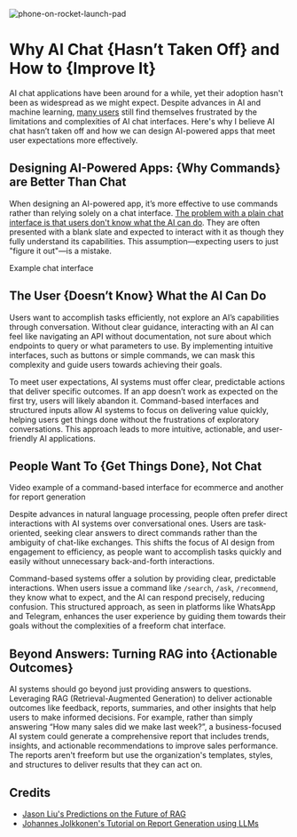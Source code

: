 ![phone-on-rocket-launch-pad]({github}/why-ai-chat-hasnt-taken-off/banner.jpg)

# Why AI Chat \{Hasn’t Taken Off} and How to \{Improve It}

AI chat applications have been around for a while, yet their adoption hasn't been as widespread as we might expect. Despite advances in AI and machine learning, [many users](https://x.com/sh_reya/status/1838243034057875736) still find themselves frustrated by the limitations and complexities of AI chat interfaces. Here's why I believe AI chat hasn’t taken off and how we can design AI-powered apps that meet user expectations more effectively.

## Designing AI-Powered Apps: \{Why Commands} are Better Than Chat

When designing an AI-powered app, it’s more effective to use commands rather than relying solely on a chat interface. [The problem with a plain chat interface is that users don't know what the AI can do](https://x.com/karpathy/status/1841512260784816329). They are often presented with a blank slate and expected to interact with it as though they fully understand its capabilities. This assumption—expecting users to just "figure it out"—is a mistake.

Example chat interface

## The User \{Doesn’t Know} What the AI Can Do

Users want to accomplish tasks efficiently, not explore an AI’s capabilities through conversation. Without clear guidance, interacting with an AI can feel like navigating an API without documentation, not sure about which endpoints to query or what parameters to use. By implementing intuitive interfaces, such as buttons or simple commands, we can mask this complexity and guide users towards achieving their goals.

To meet user expectations, AI systems must offer clear, predictable actions that deliver specific outcomes. If an app doesn’t work as expected on the first try, users will likely abandon it. Command-based interfaces and structured inputs allow AI systems to focus on delivering value quickly, helping users get things done without the frustrations of exploratory conversations. This approach leads to more intuitive, actionable, and user-friendly AI applications.

## People Want To \{Get Things Done}, Not Chat

Video example of a command-based interface for ecommerce and another for report generation

Despite advances in natural language processing, people often prefer direct interactions with AI systems over conversational ones. Users are task-oriented, seeking clear answers to direct commands rather than the ambiguity of chat-like exchanges. This shifts the focus of AI design from engagement to efficiency, as people want to accomplish tasks quickly and easily without unnecessary back-and-forth interactions.

Command-based systems offer a solution by providing clear, predictable interactions. When users issue a command like `/search`, `/ask`, `/recommend`, they know what to expect, and the AI can respond precisely, reducing confusion. This structured approach, as seen in platforms like WhatsApp and Telegram, enhances the user experience by guiding them towards their goals without the complexities of a freeform chat interface.

## Beyond Answers: Turning RAG into \{Actionable Outcomes}

AI systems should go beyond just providing answers to questions. Leveraging RAG (Retrieval-Augmented Generation) to deliver actionable outcomes like feedback, reports, summaries, and other insights that help users to make informed decisions. For example, rather than simply answering “How many sales did we make last week?”, a business-focused AI system could generate a comprehensive report that includes trends, insights, and actionable recommendations to improve sales performance. The reports aren't freeform but use the organization's templates, styles, and structures to deliver results that they can act on.

## Credits

- [Jason Liu's Predictions on the Future of RAG](https://jxnl.co/writing/2024/06/05/predictions-for-the-future-of-rag/)
- [Johannes Jolkkonen's Tutorial on Report Generation using LLMs](https://youtu.be/TuedSouXGUg?t=610&si=UawmmMgysXdOA3bO)
